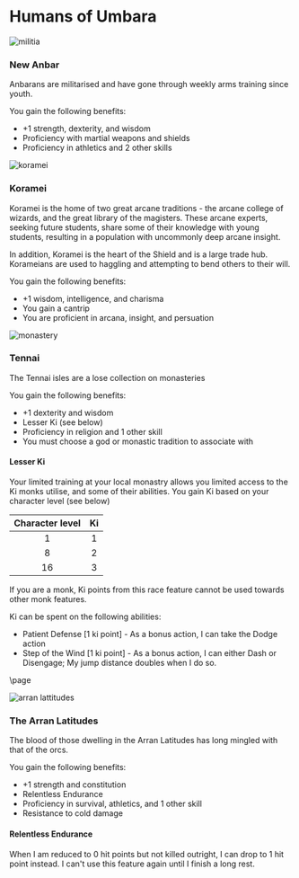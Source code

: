 # Humans of Umbara

![militia](https://bowlivestorage.blob.core.windows.net/beastsofwarlivesite/2018/04/Militia-Men-Para-Bellum-Conquest1.jpg)

### New Anbar

Anbarans are militarised and have gone through weekly arms training since youth.

You gain the following benefits:

- +1 strength, dexterity, and wisdom
- Proficiency with martial weapons and shields
- Proficiency in athletics and 2 other skills

![koramei](https://i.pinimg.com/originals/4f/88/2f/4f882f131dfa63a297915b1b4eff7a9c.jpg)

### Koramei

Koramei is the home of two great arcane traditions - the arcane college of wizards, and the great library of the magisters. These arcane experts, seeking future students, share some of their knowledge with young students, resulting in a population with uncommonly deep arcane insight.

In addition, Koramei is the heart of the Shield and is a large trade hub. Korameians are used to haggling and attempting to bend others to their will.

You gain the following benefits:

- +1 wisdom, intelligence, and charisma
- You gain a cantrip
- You are proficient in arcana, insight, and persuation

![monastery](https://cache.desktopnexus.com/thumbseg/2449/2449268-bigthumbnail.jpg)

### Tennai

The Tennai isles are a lose collection on monasteries

You gain the following benefits:

- +1 dexterity and wisdom
- Lesser Ki (see below)
- Proficiency in religion and 1 other skill
- You must choose a god or monastic tradition to associate with

#### Lesser Ki

Your limited training at your local monastry allows you limited access to the Ki monks utilise, and some of their abilities. You gain Ki based on your character level (see below)

| Character level | Ki  |
| :-------------: | :-: |
|        1        |  1  |
|        8        |  2  |
|       16        |  3  |

If you are a monk, Ki points from this race feature cannot be used towards other monk features.

Ki can be spent on the following abilities:

- Patient Defense [1 ki point] - As a bonus action, I can take the Dodge action
- Step of the Wind [1 ki point] - As a bonus action, I can either Dash or Disengage; My jump distance doubles when I do so.

\page

![arran lattitudes](https://i.pinimg.com/originals/60/43/6c/60436cb8ab4c3efeac099e435e864337.jpg)

### The Arran Latitudes

The blood of those dwelling in the Arran Latitudes has long mingled with that of the orcs.

You gain the following benefits:

- +1 strength and constitution
- Relentless Endurance
- Proficiency in survival, athletics, and 1 other skill
- Resistance to cold damage

#### Relentless Endurance

When I am reduced to 0 hit points but not killed outright, I can drop to 1 hit point instead. I can't use this feature again until I finish a long rest.
